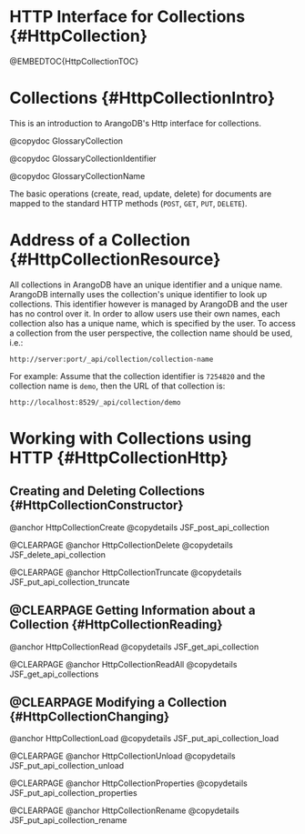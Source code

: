 HTTP Interface for Collections {#HttpCollection}
================================================

@EMBEDTOC{HttpCollectionTOC}

Collections {#HttpCollectionIntro}
==================================

This is an introduction to ArangoDB's Http interface for collections.

@copydoc GlossaryCollection

@copydoc GlossaryCollectionIdentifier

@copydoc GlossaryCollectionName

The basic operations (create, read, update, delete) for documents are mapped
to the standard HTTP methods (`POST`, `GET`, `PUT`, `DELETE`).

Address of a Collection {#HttpCollectionResource}
=================================================

All collections in ArangoDB have an unique identifier and a unique
name. ArangoDB internally uses the collection's unique identifier to
look up collections. This identifier however is managed by ArangoDB
and the user has no control over it. In order to allow users use their
own names, each collection also has a unique name, which is specified
by the user.  To access a collection from the user perspective, the
collection name should be used, i.e.:

    http://server:port/_api/collection/collection-name

For example: Assume that the collection identifier is `7254820` and
the collection name is `demo`, then the URL of that collection is:

    http://localhost:8529/_api/collection/demo

Working with Collections using HTTP {#HttpCollectionHttp}
=========================================================

Creating and Deleting Collections {#HttpCollectionConstructor}
--------------------------------------------------------------

@anchor HttpCollectionCreate
@copydetails JSF_post_api_collection

@CLEARPAGE
@anchor HttpCollectionDelete
@copydetails JSF_delete_api_collection

@CLEARPAGE
@anchor HttpCollectionTruncate
@copydetails JSF_put_api_collection_truncate

@CLEARPAGE
Getting Information about a Collection {#HttpCollectionReading}
---------------------------------------------------------------

@anchor HttpCollectionRead
@copydetails JSF_get_api_collection

@CLEARPAGE
@anchor HttpCollectionReadAll
@copydetails JSF_get_api_collections

@CLEARPAGE
Modifying a Collection {#HttpCollectionChanging}
------------------------------------------------

@anchor HttpCollectionLoad
@copydetails JSF_put_api_collection_load

@CLEARPAGE
@anchor HttpCollectionUnload
@copydetails JSF_put_api_collection_unload

@CLEARPAGE
@anchor HttpCollectionProperties
@copydetails JSF_put_api_collection_properties

@CLEARPAGE
@anchor HttpCollectionRename
@copydetails JSF_put_api_collection_rename

